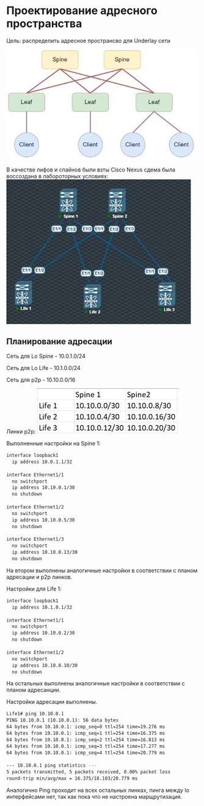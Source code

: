 
# Проектирование адресного пространства 

Цель: распределить адресное пространсво для Underlay сети



![alt text](image.png)

В качестве лифов и спайнов были взты Cisco Nexus сдема была воссоздана в лабороторных условиях:
![](image-1.png)

## Планирование адресации 
Сеть для Lo Spine -	10.0.1.0/24

Сеть для Lo Life  -	10.1.0.0/24

Сеть для p2p  -	10.10.0.0/16


Линки p2p: 
![](image-2.png)


Выполненные настройки на Spine 1:
```sh
interface loopback1
  ip address 10.0.1.1/32

interface Ethernet1/1
  no switchport
  ip address 10.10.0.1/30
  no shutdown

interface Ethernet1/2
  no switchport
  ip address 10.10.0.5/30
  no shutdown

interface Ethernet1/3
  no switchport
  ip address 10.10.0.13/30
  no shutdown
```
 
На втором выполнены аналогичные настройки в соответствии с планом адресации и p2p линков.

Настройки для Life 1:
```sh
interface loopback1
  ip address 10.1.0.1/32

interface Ethernet1/1
  no switchport
  ip address 10.10.0.2/30
  no shutdown

interface Ethernet1/2
  no switchport
  ip address 10.10.0.10/30
  no shutdown
```
На остальных выполнены аналогичные настройки в соответствии с планом адресанции.

Настройки адресации выполнены.
```sh
Life1# ping 10.10.0.1
PING 10.10.0.1 (10.10.0.1): 56 data bytes
64 bytes from 10.10.0.1: icmp_seq=0 ttl=254 time=19.276 ms
64 bytes from 10.10.0.1: icmp_seq=1 ttl=254 time=16.375 ms
64 bytes from 10.10.0.1: icmp_seq=2 ttl=254 time=16.813 ms
64 bytes from 10.10.0.1: icmp_seq=3 ttl=254 time=17.277 ms
64 bytes from 10.10.0.1: icmp_seq=4 ttl=254 time=20.779 ms

--- 10.10.0.1 ping statistics ---
5 packets transmitted, 5 packets received, 0.00% packet loss
round-trip min/avg/max = 16.375/18.103/20.779 ms
```
Аналогично Ping проходит на всех остальных линках, пинга между lo интерфейсами нет, так как пока что не настроена марщрутизация.
